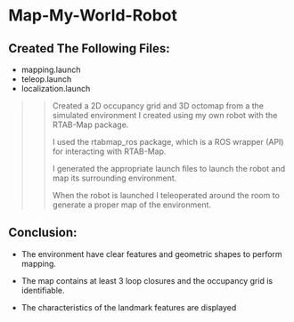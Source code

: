# Map-My-World-Robot
## Created The Following Files:

- mapping.launch
- teleop.launch
- localization.launch

>>Created a 2D occupancy grid and 3D octomap from a the simulated environment I created using my own robot with the RTAB-Map package.
>>
>>I used the rtabmap_ros package, which is a ROS wrapper (API) for interacting with RTAB-Map.
>>
>>I generated the appropriate launch files to launch the robot and map its surrounding environment.
>>
>>When the robot is launched  I teleoperated around the room to generate a proper map of the environment.

## Conclusion:

- The environment  have clear features and geometric shapes to perform mapping.

- The  map  contains at least 3 loop closures and the occupancy grid is identifiable.

- The characteristics of the landmark features are displayed
